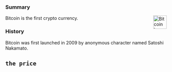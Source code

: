 <!-- TITLE: Bitcoin -->
<!-- SUBTITLE: A quick summary of Bitcoin -->

### Summary
Bitcoin is the first crypto currency. <img src="https://bitcoin.org/img/icons/opengraph.png" alt="Bitcoin Logo" width="42" height="42" align="right" margin-bottom="20px">


### History
Bitcoin was first launched in 2009  by anonymous character named Satoshi Nakamato. 



`the price`
-----



<script type="text/javascript" src="https://files.coinmarketcap.com/static/widget/currency.js"></script><div class="coinmarketcap-currency-widget" data-currency="bitcoin" data-base="USD" data-secondary="" data-ticker="true" data-rank="true" data-marketcap="true" data-volume="true" data-stats="USD" data-statsticker="false"></div>
